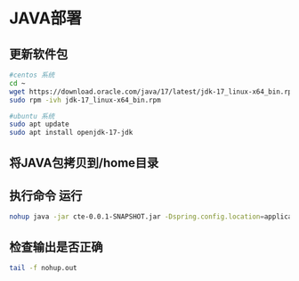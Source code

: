 # JAVA部署

## 更新软件包

```Bash
#centos 系统 
cd ~
wget https://download.oracle.com/java/17/latest/jdk-17_linux-x64_bin.rpm
sudo rpm -ivh jdk-17_linux-x64_bin.rpm

#ubuntu 系统
sudo apt update 
sudo apt install openjdk-17-jdk

```

## 将JAVA包拷贝到/home目录

## 执行命令 运行

```Bash
nohup java -jar cte-0.0.1-SNAPSHOT.jar -Dspring.config.location=application.properties &

```

## 检查输出是否正确

```Bash
tail -f nohup.out
```





